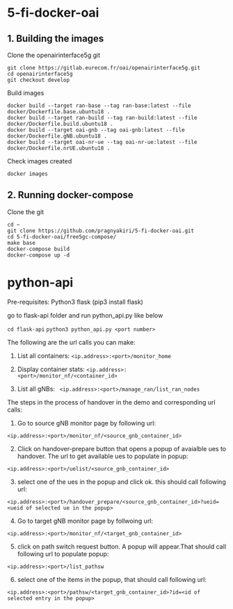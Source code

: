 # 5-fi-docker-oai
## 1. Building the images

Clone the openairinterface5g git

```
git clone https://gitlab.eurecom.fr/oai/openairinterface5g.git
cd openairinterface5g
git checkout develop
```
Build images

```
docker build --target ran-base --tag ran-base:latest --file docker/Dockerfile.base.ubuntu18 .
docker build --target ran-build --tag ran-build:latest --file docker/Dockerfile.build.ubuntu18 .
docker build --target oai-gnb --tag oai-gnb:latest --file docker/Dockerfile.gNB.ubuntu18 .
docker build --target oai-nr-ue --tag oai-nr-ue:latest --file docker/Dockerfile.nrUE.ubuntu18 .
```
Check images created

```
docker images
```
## 2. Running docker-compose

Clone the git

```
cd ~
git clone https://github.com/pragnyakiri/5-fi-docker-oai.git
cd 5-fi-docker-oai/free5gc-compose/
make base
docker-compose build
docker-compose up -d
```


# python-api
Pre-requisites:
Python3
flask (pip3 install flask)

go to flask-api folder and run python_api.py like below

`cd flask-api`
`python3 python_api.py <port number>`

The following are the url calls you can make:
 
 1. List all containers:
 `<ip.address>:<port>/monitor_home`
 
 2. Display container stats:
 `<ip.address>:<port>/monitor_nf/<container_id>`
 
 3. List all gNBs:
` <ip.address>:<port>/manage_ran/list_ran_nodes`
  
The steps in the process of handover in the demo and corresponding url calls:
  
  1. Go to source gNB monitor page by following url:

 `<ip.address>:<port>/monitor_nf/<source_gnb_container_id>`
 
 2. Click on handover-prepare button that opens a popup of avaialble ues to handover. The url to get available ues to populate in popup:
  
 `<ip.address>:<port>/uelist/<source_gnb_container_id>`
 
 3. select one of the ues in the popup and click ok. this should call following url:
 
 `<ip.address>:<port>/handover_prepare/<source_gnb_container_id>?ueid= <ueid of selected ue in the popup>`
 
 4. Go to target gNB monitor page by follwoing url:
 
 `<ip.address>:<port>/monitor_nf/<target_gnb_container_id>`
 
 5. click on path switch request button. A popup will appear.That should call following url to populate popup:
 
 `<ip.address>:<port>/list_pathsw`
 
 6. select one of the items in the popup, that should call following url:
 
 `<ip.address>:<port>/pathsw/<target_gnb_container_id>?id=<id of selected entry in the popup>`
  
